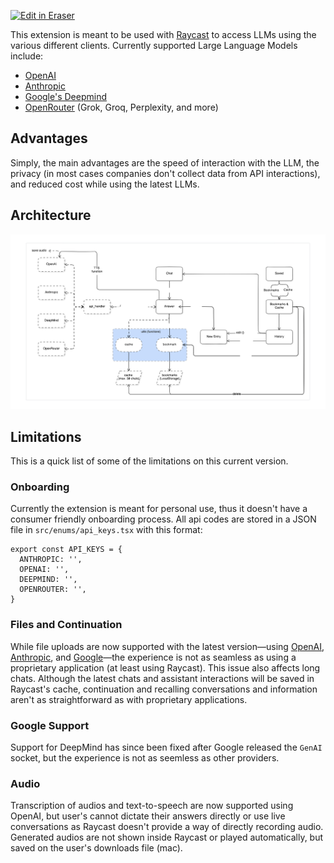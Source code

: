 <p><a target="_blank" href="https://app.eraser.io/workspace/VBvaCBKt77TFWhQELege" id="edit-in-eraser-github-link"><img alt="Edit in Eraser" src="https://firebasestorage.googleapis.com/v0/b/second-petal-295822.appspot.com/o/images%2Fgithub%2FOpen%20in%20Eraser.svg?alt=media&amp;token=968381c8-a7e7-472a-8ed6-4a6626da5501"></a></p>

This extension is meant to be used with [﻿Raycast](https://www.raycast.com/) to access LLMs using the various different clients. Currently supported Large Language Models include:

- [﻿OpenAI](https://platform.openai.com/docs/overview) 
- [﻿Anthropic](https://docs.anthropic.com/en/docs/welcome)  
- [﻿Google's Deepmind](https://ai.google.dev/gemini-api/docs) 
- [﻿OpenRouter](https://openrouter.ai/) (Grok, Groq, Perplexity, and more)
## Advantages
Simply, the main advantages are the speed of interaction with the LLM, the privacy (in most cases companies don't collect data from API interactions), and reduced cost while using the latest LLMs.

## Architecture
![architecture](/.eraser/VBvaCBKt77TFWhQELege___voy3D43Ta3VlYP0pyhSh3YYlfle2___---figure---h7qhxwH0zQUPIt3WMrznh---figure---Gq5dr3FkC13ihAfY-xWi0w.png "architecture")

## Limitations
This is a quick list of some of the limitations on this current version.

### Onboarding
Currently the extension is meant for personal use, thus it doesn't have a consumer friendly onboarding process. All api codes are stored in a JSON file in `src/enums/api_keys.tsx` with this format:

```
export const API_KEYS = {
  ANTHROPIC: '',
  OPENAI: '',
  DEEPMIND: '',
  OPENROUTER: '',
}
```
### Files and Continuation
While file uploads are now supported with the latest version—using [﻿OpenAI](https://platform.openai.com/docs/guides/pdf-files?api-mode=responses), [﻿Anthropic](https://docs.anthropic.com/en/docs/build-with-claude/pdf-support), and [﻿Google](https://ai.google.dev/gemini-api/docs/document-processing?lang=python)—the experience is not as seamless as using a proprietary application (at least using Raycast). This issue also affects long chats. Although the latest chats and assistant interactions will be saved in Raycast's cache, continuation and recalling conversations and information aren't as straightforward as with proprietary applications.

### Google Support
Support for DeepMind has since been fixed after Google released the `GenAI`  socket, but the experience is not as seemless as other providers.

### Audio
Transcription of audios and text-to-speech are now supported using OpenAI, but user's cannot dictate their answers directly or use live conversations as Raycast doesn't provide a way of directly recording audio. Generated audios are not shown inside Raycast or played automatically, but saved on the user's downloads file (mac).



<!--- Eraser file: https://app.eraser.io/workspace/VBvaCBKt77TFWhQELege --->